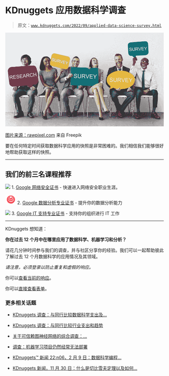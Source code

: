 # KDnuggets 应用数据科学调查

> 原文：[`www.kdnuggets.com/2022/09/applied-data-science-survey.html`](https://www.kdnuggets.com/2022/09/applied-data-science-survey.html)

![KDnuggets 应用数据科学调查](img/98abbf539e00eab5eab74afeefda7fbd.png)

[图片来源：rawpixel.com](https://www.freepik.com/free-photo/business-survey-research-concept_16459855.htm#query=survey&position=4&from_view=search) 来自 Freepik

要在任何特定时间获取数据科学应用的快照是非常困难的。我们相信我们能够很好地帮助获取这样的快照。

* * *

## 我们的前三名课程推荐

![](img/0244c01ba9267c002ef39d4907e0b8fb.png) 1. [Google 网络安全证书](https://www.kdnuggets.com/google-cybersecurity) - 快速进入网络安全职业生涯。

![](img/e225c49c3c91745821c8c0368bf04711.png) 2. [Google 数据分析专业证书](https://www.kdnuggets.com/google-data-analytics) - 提升你的数据分析能力

![](img/0244c01ba9267c002ef39d4907e0b8fb.png) 3. [Google IT 支持专业证书](https://www.kdnuggets.com/google-itsupport) - 支持你的组织进行 IT 工作

* * *

KDnuggets 想知道：

**你在过去 12 个月中在哪里应用了数据科学、机器学习和分析？**

请花几分钟时间参与我们的调查，并与社区分享你的经验。我们可以一起帮助彼此了解过去 12 个月数据科学的应用情况及其领域。

*请注意，必须登录以防止重复和虚假的响应。*

你可以[查看当前的响应](https://bit.ly/kd-applied-ds-survey-results)。

你可以[直接查看表单](https://bit.ly/kd-applied-ds-survey-220913)。

### 更多相关话题

+   [KDnuggets 调查：与同行比较数据科学支出及…](https://www.kdnuggets.com/kdnuggets-survey-benchmark-peers-data-science-spends-trends)

+   [KDnuggets 调查：与同行比较行业支出和趋势](https://www.kdnuggets.com/2023/02/kdnuggets-survey-industry-spend-trends.html)

+   [关于可信赖图神经网络的综合调查：…](https://www.kdnuggets.com/2022/05/comprehensive-survey-trustworthy-graph-neural-networks-privacy-robustness-fairness-explainability.html)

+   [调查：机器学习项目仍然经常无法部署](https://www.kdnuggets.com/survey-machine-learning-projects-still-routinely-fail-to-deploy)

+   [KDnuggets™ 新闻 22:n06，2 月 9 日：数据科学编程…](https://www.kdnuggets.com/2022/n06.html)

+   [KDnuggets 新闻，11 月 30 日：什么是切比雪夫定理以及如何…](https://www.kdnuggets.com/2022/n46.html)
